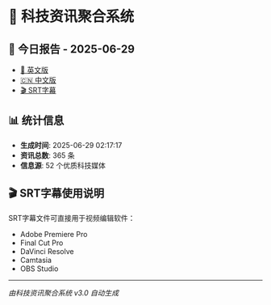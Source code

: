 # 📰 科技资讯聚合系统

## 🔗 今日报告 - 2025-06-29

- [📄 英文版](output/tech_news_english_2025-06-29.md)
- [🇨🇳 中文版](output/tech_news_chinese_2025-06-29.md)
- [🎬 SRT字幕](output/tech_news_subtitles_2025-06-29.srt)

## 📊 统计信息

- **生成时间**: 2025-06-29 02:17:17
- **资讯总数**: 365 条
- **信息源**: 52 个优质科技媒体

## 🎬 SRT字幕使用说明

SRT字幕文件可直接用于视频编辑软件：
- Adobe Premiere Pro
- Final Cut Pro
- DaVinci Resolve
- Camtasia
- OBS Studio

---
*由科技资讯聚合系统 v3.0 自动生成*
